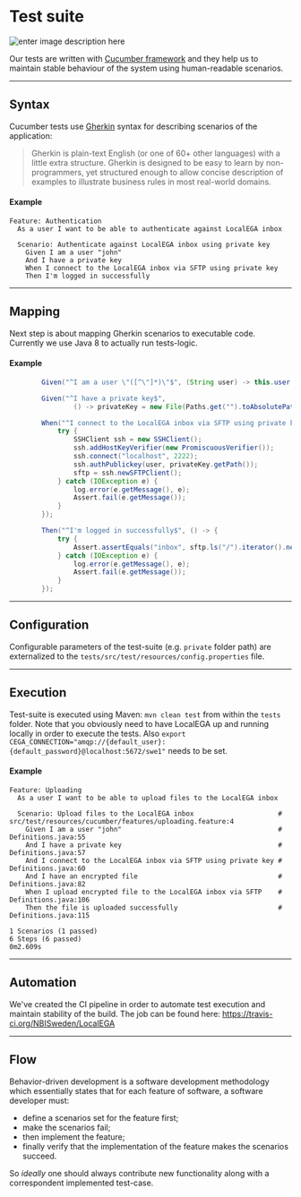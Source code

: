 Test suite
===================

![enter image description here](https://www.javacodegeeks.com/wp-content/uploads/2015/04/cucumber-strip.png)

Our tests are written with [Cucumber framework](https://cucumber.io/) and they help us to maintain stable behaviour of the system using human-readable scenarios.

----------

Syntax
-------------

Cucumber tests use [Gherkin](https://cucumber.io/docs/reference) syntax for describing scenarios of the application:

> Gherkin is plain-text English (or one of 60+ other languages) with a little extra structure. Gherkin is designed to be easy to learn by non-programmers, yet structured enough to allow concise description of examples to illustrate business rules in most real-world domains.

#### Example

```gherkin
Feature: Authentication
  As a user I want to be able to authenticate against LocalEGA inbox

  Scenario: Authenticate against LocalEGA inbox using private key
    Given I am a user "john"
    And I have a private key
    When I connect to the LocalEGA inbox via SFTP using private key
    Then I'm logged in successfully
```

----------


Mapping
-------------------

Next step is about mapping Gherkin scenarios to executable code. Currently we use Java 8 to actually run tests-logic.

#### Example

```java
        Given("^I am a user \"([^\"]*)\"$", (String user) -> this.user = user);

        Given("^I have a private key$",
                () -> privateKey = new File(Paths.get("").toAbsolutePath().getParent().toString() + String.format("deployments/docker/bootstrap/private/cega/users/%s.sec", user)));

        When("^I connect to the LocalEGA inbox via SFTP using private key$", () -> {
            try {
                SSHClient ssh = new SSHClient();
                ssh.addHostKeyVerifier(new PromiscuousVerifier());
                ssh.connect("localhost", 2222);
                ssh.authPublickey(user, privateKey.getPath());
                sftp = ssh.newSFTPClient();
            } catch (IOException e) {
                log.error(e.getMessage(), e);
                Assert.fail(e.getMessage());
            }
        });

        Then("^I'm logged in successfully$", () -> {
            try {
                Assert.assertEquals("inbox", sftp.ls("/").iterator().next().getName());
            } catch (IOException e) {
                log.error(e.getMessage(), e);
                Assert.fail(e.getMessage());
            }
        });
```

----------


Configuration
-------------

Configurable parameters of the test-suite (e.g. `private` folder path) are externalized to the `tests/src/test/resources/config.properties` file.

----------


Execution
-------------

Test-suite is executed using Maven: `mvn clean test` from within the `tests` folder. Note that you obviously need to have LocalEGA up and running locally in order to execute the tests.
Also `export CEGA_CONNECTION="amqp://{default_user}:{default_password}@localhost:5672/swe1"` needs to be set.

#### Example

```
Feature: Uploading
  As a user I want to be able to upload files to the LocalEGA inbox
  
  Scenario: Upload files to the LocalEGA inbox                     # src/test/resources/cucumber/features/uploading.feature:4
    Given I am a user "john"                                       # Definitions.java:55
    And I have a private key                                       # Definitions.java:57
    And I connect to the LocalEGA inbox via SFTP using private key # Definitions.java:60
    And I have an encrypted file                                   # Definitions.java:82
    When I upload encrypted file to the LocalEGA inbox via SFTP    # Definitions.java:106
    Then the file is uploaded successfully                         # Definitions.java:115

1 Scenarios (1 passed)
6 Steps (6 passed)
0m2.609s
```

----------


Automation
--------------------

We've created the CI pipeline in order to automate test execution and maintain stability of the build. The job can be found here: https://travis-ci.org/NBISweden/LocalEGA

----------


Flow
--------------------

Behavior-driven development is a software development methodology which essentially states that for each feature of software, a software developer must:
 - define a scenarios set for the feature first; 
 - make the scenarios fail; 
 - then implement the feature; 
 - finally verify that the implementation of the feature makes the scenarios succeed.

So *ideally* one should always contribute new functionality along with a correspondent implemented test-case.
